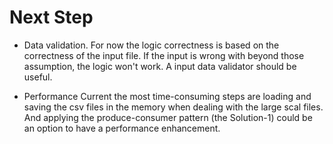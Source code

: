# Next Step
* Data validation.
For now the logic correctness is based on the correctness of the input file. If the input is wrong with beyond those assumption, the logic won't work.
A input data validator should be useful.

* Performance
Current the most time-consuming steps are loading and saving the csv files in the memory when dealing with the large scal files.
And applying the produce-consumer pattern (the Solution-1) could be an option to have a performance enhancement.
